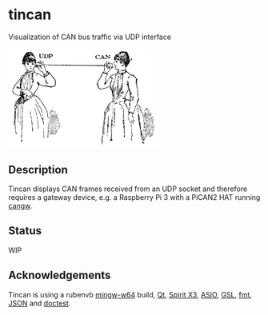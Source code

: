 # tincan
Visualization of CAN bus traffic via UDP interface

<img src="https://github.com/jwkpeter/tincan/blob/master/tincan.png" alt="tincan banner" width="300">

Description
---
Tincan displays CAN frames received from an UDP socket and therefore requires a gateway device, e.g. a Raspberry Pi 3 with a PiCAN2 HAT running [cangw](https://github.com/jwkpeter/cantools).

Status
---
WIP

Acknowledgements
---
Tincan is using a rubenvb [mingw-w64](https://sourceforge.net/projects/mingw-w64/files/Toolchains%20targetting%20Win64/Personal%20Builds/mingw-builds) build, [Qt](http://https://www.qt.io), [Spirit X3](http://boost-spirit.com), [ASIO](https://think-async.com/), [GSL](https://github.com/Microsoft/GSL), [fmt](https://github.com/fmtlib/fmt), [JSON](https://github.com/nlohmann/json) and [doctest](https://github.com/onqtam/doctest).
